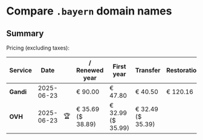 # Compare `.bayern` domain names

## Summary

Pricing (excluding taxes):

| Service | Date |  | / Renewed year | First year | Transfer | Restoration |
|--|--|--|--|--|--|--|
| **Gandi** | 2025-06-23 |  | € 90.00 | € 47.80 | € 40.50 | € 120.16 |
| **OVH** | 2025-06-23 | 🏆 | € 35.69<br>($ 38.89) | € 32.99<br>($ 35.99) | € 32.49<br>($ 35.39) |  |
